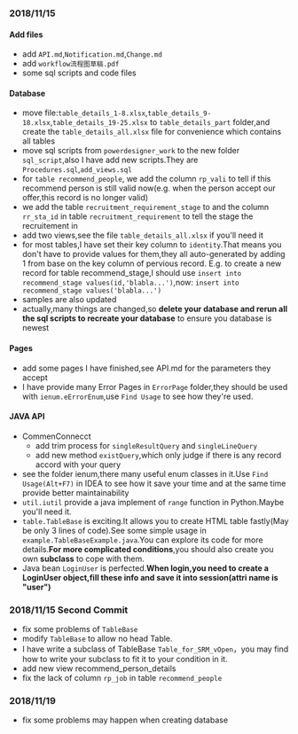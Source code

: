 ### 2018/11/15
#### Add files
- add `API.md`,`Notification.md`,`Change.md`
- add `workflow流程图草稿.pdf`
- some sql scripts and code files

#### Database
- move file:`table_details_1-8.xlsx`,`table_details_9-18.xlsx`,`table_details_19-25.xlsx` to `table_details_part` folder,and create the `table_details_all.xlsx` file for convenience which contains all tables
- move sql scripts from `powerdesigner_work` to the new folder `sql_script`,also I have add new scripts.They are `Procedures.sql`,`add_views.sql`
- for `table recommend_people`, we add the column `rp_vali` to tell if this recommend person is still valid now(e.g. when the person accept our offer,this record is no longer valid)
- we add the table `recruitment_requirement_stage` to and the column `rr_sta_id` in table `recruitment_requirement` to tell the stage the recruitement in
- add two views,see the file `table_details_all.xlsx` if you'll need it
- for most tables,I have set their key column to `identity`.That means you don't have to provide values for them,they all auto-generated by adding 1 from base on the key column of pervious record. E.g. to create a new record for table recommend_stage,I should use `insert into recommend_stage values(id,'blabla...')`,now: `insert into recommend_stage values('blabla...')`
- samples are also updated
- actually,many things are changed,so **delete your database and rerun all the sql scripts to recreate your database** to ensure you database is newest

#### Pages
- add some pages I have finished,see API.md for the parameters they accept
- I have provide many Error Pages in `ErrorPage` folder,they should be used with `ienum.eErrorEnum`,use `Find Usage` to see how they're used.

#### JAVA API
- CommenConnecct
	+ add trim process for `singleResultQuery` and `singleLineQuery`
	+ add new method `existQuery`,which only judge if there is any record accord with your query
- see the folder ienum,there many useful enum classes in it.Use `Find Usage(Alt+F7)` in IDEA to see how it save your time and at the same time provide better maintainability
- `util.iutil` provide a java implement of `range` function in Python.Maybe you'll need it.
- `table.TableBase` is exciting.It allows you to create HTML table fastly(May be only 3 lines of code).See some simple usage in `example.TableBaseExample.java`.You can explore its code for more details.**For more complicated conditions**,you should also create you own **subclass** to cope with them.
- Java bean `LoginUser` is perfected.**When login,you need to create a LoginUser object,fill these info and save it into session(attri name is "user")**

### 2018/11/15 Second Commit
- fix some problems of `TableBase`
- modify `TableBase` to allow no head Table.
- I have write a subclass of TableBase `Table_for_SRM_vOpen`，you may find how to write your subclass to fit it to your condition in it.
- add new view recommend_person_details
- fix the lack of column `rp_job` in table `recommend_people`

### 2018/11/19
- fix some problems may happen when creating database